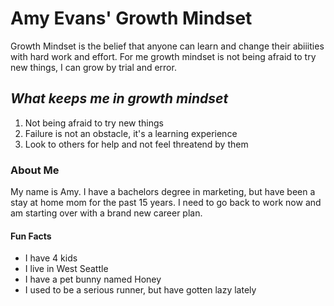 # Amy Evans' Growth Mindset

Growth Mindset is the belief that anyone can learn and change their abiiities with hard work and effort.
For me growth mindset is not being afraid to try new things, I can grow by trial and error.

## ***What keeps me in growth mindset***
1. Not being afraid to try new things
2. Failure is not an obstacle, it's a learning experience
3. Look to others for help and not feel threatend by them

### About Me

My name is Amy.  I have a bachelors degree in marketing, but have been a stay at home mom for the past 15 years.  I need to go back to work now and am starting over with a brand new career plan. 

#### Fun Facts
- I have 4 kids
- I live in West Seattle
- I have a pet bunny named Honey
- I used to be a serious runner, but have gotten lazy lately




